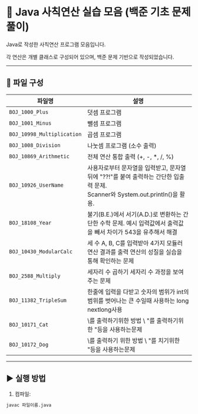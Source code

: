# 🔢 Java 사칙연산 실습 모음 (백준 기초 문제풀이)

Java로 작성한 사칙연산 프로그램 모음입니다.

각 연산은 개별 클래스로 구성되어 있으며, 백준 문제 기반으로 작성되었습니다.

---

## 📁 파일 구성

| 파일명                      | 설명                                                                                          |  
|---------------------------|---------------------------------------------------------------------------------------------|  
| `BOJ_1000_Plus`           | 덧셈 프로그램                                                                                     |  
| `BOJ_1001_Minus`          | 뺄셈 프로그램                                                                                     |  
| `BOJ_10998_Multiplication`| 곱셈 프로그램                                                                                     |  
| `BOJ_1008_Division`       | 나눗셈 프로그램 (소수 출력)                                                                            |  
| `BOJ_10869_Arithmetic`    | 전체 연산 통합 출력 (+, -, *, /, %)                                                                 |  
| `BOJ_10926_UserName`      | 사용자로부터 문자열을 입력받고, 문자열 뒤에 "??!"를 붙여 출력하는 간단한 입출력 문제. <br/>Scanner와 System.out.println()을 활용. |  
| `BOJ_18108_Year`          | 불기(B.E.)에서 서기(A.D.)로 변환하는 간단한 수학 문제. 예시 입력값에서 출력값을 빼서 차이가 543을 유추해서 해결                      |  
| `BOJ_10430_ModularCalc`   | 세 수 A, B, C를 입력받아 4가지 모듈러 연산 결과를 출력 연산의 성질을 실습을 통해 확인하는 문제                                  |  
| `BOJ_2588_Multiply`       | 세자리 수 곱하기 세자리 수 과정을 보여주는 문제                                                                 |
 `BOJ_11382_TripleSum`       | 한줄에 입력을 다받고 숫자의 범위가 int의 범위를 벗어나는 큰 수일때 사용하는 long nextlong사용                                |
 `BOJ_10171_Cat`       | \를 출력하기위한 방법 \\ "를 출력하기위한 \"등을 사용하는문제                                                       |
 `BOJ_10172_Dog`       | \를 출력하기 위한 방법 \\ "를 치기위한 \"등을 사용하는문제                                                        |


---  

## ▶️ 실행 방법

1. 컴파일:
```bash  
javac 파일이름.java  

